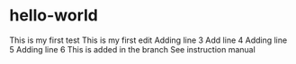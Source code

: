 # hello-world
This is my first test
This is my first edit
Adding line 3
Add line 4
Adding line 5
Adding line 6
This is added in the branch
See instruction manual
